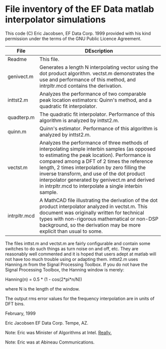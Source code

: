 # File inventory of the EF Data matlab interpolator simulations

This code (C) Eric Jacobsen, EF Data Corp. 1999 provided with his kind permission under the terms of the GNU Public Licence Agreement.

| File         | DEscription                                                                                                                                                                                                                                                                                                                                                                                             |
| ------------ | ------------------------------------------------------------------------------------------------------------------------------------------------------------------------------------------------------------------------------------------------------------------------------------------------------------------------------------------------------------------------------------------------------- |
| Readme       | This file.                                                                                                                                                                                                                                                                                                                                                                                              |
| genivect.m   | Generates a length N interpolating vector using the dot product algorithm. vectst.m demonstrates the use and performance of this method, and intrpltr.mcd contains the derivation.                                                                                                                                                                                                                      |
| inttst2.m    | Analyzes the performance of two comparable peak location estimators: Quinn's method, and a quadratic fit interpolator.                                                                                                                                                                                                                                                                                  |
| quadterp.m   | The quadratic fit interpolator. Performance of this algorithm is analyzed by inttst2.m.                                                                                                                                                                                                                                                                                                                 |
| quinn.m      | Quinn's estimator. Performance of this algorithm is analyzed by inttst2.m.                                                                                                                                                                                                                                                                                                                              |
| vectst.m     | Analyzes the performance of three methods of interpolating simple interbin samples (as opposed to estimating the peak location). Performance is compared among a DFT of 2 times the reference length, 2 times interpolation by zero filling the inverse transform, and use of the dot product interpolator generated by genivect.m and derived in intrpltr.mcd to interpolate a single interbin sample. |
| intrpltr.mcd | A MathCAD file illustrating the derivation of the dot product interpolator analyzed in vectst.m. This document was originally written for technical types with non-rigorous mathematical or non-DSP background, so the derivation may be more explicit than usual to some.                                                                                                                              |

The files inttst.m and vectst.m are fairly configurable and contain some switches to do such things as turn noise on and off, etc. They are reasonably well commented and it is hoped that users adept at matlab will not have too much trouble using or adapting them.
inttst2.m uses Hanning.m from the Signal Processing Toolbox. If you do not have the Signal Processing Toolbox, the Hanning window is merely:

Hanning(n) = 0.5 * (1 - cos(2*pi\*n/N))

where N is the length of the window.

The output rms error values for the frequency interpolation are in units of DFT bins.

February, 1999

Eric Jacobsen
EF Data Corp.
Tempe, AZ.

Note: Eric was Minister of Algorithms at Intel. [Really.](http://www.ericjacobsen.org/icard.htm)

Note: Eric was at Abineau Communications.
